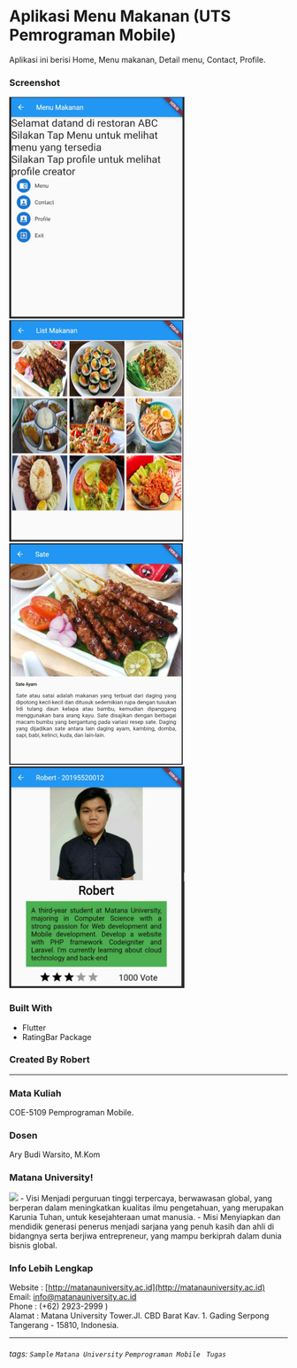 # Aplikasi Menu Makanan (UTS Pemrograman Mobile)

Aplikasi ini berisi Home, Menu makanan, Detail menu, Contact, Profile.

### Screenshot

<img src="Home.jpeg?raw=true" height=400px/>
<img src="List.jpeg?raw=true" height=400px/>
<img src="Food.jpeg?raw=true" height=400px/>
<img src="Profile.jpeg?raw=true" height=400px/>

### Built With

- Flutter
- RatingBar Package

### Created By Robert

---

### Mata Kuliah

COE-5109 Pemprograman Mobile.

### Dosen

Ary Budi Warsito, M.Kom

### Matana University!

<img src="http://matanauniversity.ac.id/website_lama/images/footer/Logo_mu_foot.png" />
- Visi 
Menjadi perguruan tinggi terpercaya, berwawasan global, yang berperan dalam meningkatkan kualitas ilmu pengetahuan, yang merupakan Karunia Tuhan, untuk kesejahteraan umat manusia.
- Misi 
Menyiapkan dan mendidik generasi penerus menjadi sarjana yang penuh kasih dan ahli di bidangnya serta berjiwa entrepreneur, yang mampu berkiprah dalam dunia bisnis global.

### Info Lebih Lengkap

Website : [http://matanauniversity.ac.id](http://matanauniversity.ac.id)  
Email: [info@matanauniversity.ac.id](mailto:info@matanauniversity.ac.id)  
Phone : (+62) 2923-2999 )  
Alamat : Matana University Tower.Jl. CBD Barat Kav. 1. Gading Serpong Tangerang - 15810, Indonesia.

---

###### tags: `Sample` `Matana University` `Pemprograman Mobile ` `Tugas`
